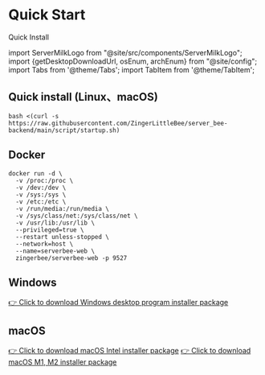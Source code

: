 # Quick Start
Quick Install

import ServerMilkLogo from "@site/src/components/ServerMilkLogo";
import {getDesktopDownloadUrl, osEnum, archEnum} from "@site/config";
import Tabs from '@theme/Tabs';
import TabItem from '@theme/TabItem';

## Quick install (Linux、macOS)
```shell
bash <(curl -s https://raw.githubusercontent.com/ZingerLittleBee/server_bee-backend/main/script/startup.sh)
```

## Docker
```shell
docker run -d \
  -v /proc:/proc \
  -v /dev:/dev \
  -v /sys:/sys \
  -v /etc:/etc \
  -v /run/media:/run/media \
  -v /sys/class/net:/sys/class/net \
  -v /usr/lib:/usr/lib \
  --privileged=true \
  --restart unless-stopped \
  --network=host \
  --name=serverbee-web \
  zingerbee/serverbee-web -p 9527
```

## Windows
<Tabs>
    <TabItem value="amd" label="x86_64">
        <a href={getDesktopDownloadUrl(osEnum.windows)}>👉 Click to download Windows desktop program installer package</a>
    </TabItem>
</Tabs>

## macOS
<Tabs>
    <TabItem value="amd" label="Inter">
        <a href={getDesktopDownloadUrl(osEnum.mac)}>👉 Click to download macOS Intel installer package</a>
    </TabItem>
    <TabItem value="arm" label="M1、M2">
        <a href={getDesktopDownloadUrl(osEnum.mac, archEnum.arm)}>👉 Click to download macOS M1, M2 installer package</a>
    </TabItem>
</Tabs>

